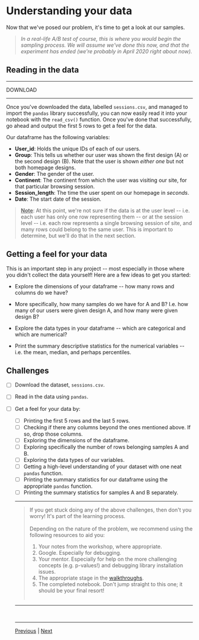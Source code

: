 # Understanding your data

Now that we've posed our problem, it's time to get a look at our samples.

> *In a real-life A/B test of course, this is where you would begin the sampling process. We will assume we've done this now, and that the experiment has ended (we're probably in April 2020 right about now).*

## Reading in the data
********
DOWNLOAD
********

Once you've downloaded the data, labelled `sessions.csv`, and managed to import the `pandas` library successfully, you can now easily read it into your notebook with the `read_csv()` function. Once you've done that successfully, go ahead and output the first 5 rows to get a feel for the data.

Our dataframe has the following variables:
- **User_id**: Holds the unique IDs of each of our users.
- **Group**: This tells us whether our user was shown the first design (A) or the second design (B). Note that the user is shown *either one* but not both homepage designs.
- **Gender**: The gender of the user.
- **Continent**: The continent from which the user was visiting our site, for that particular browsing session.
- **Session_length**: The time the user spent on our homepage in *seconds*.
- **Date**: The start date of the session.

> <u>**Note**</u>: At this point, we're not sure if the data is at the user level -- i.e. each user has only one row representing them -- or at the session level -- i.e. each row represents a single browsing session of site, and many rows could belong to the same user. This is important to determine, but we'll do that in the next section.

## Getting a feel for your data
This is an important step in any project -- most especially in those where you didn't collect the data yourself! Here are a few ideas to get you started:

- Explore the dimensions of your dataframe -- how many rows and columns do we have?

- More specifically, how many samples do we have for A and B? I.e. how many of our users were given design A, and how many were given design B?

- Explore the data types in your dataframe -- which are categorical and which are numerical?

- Print the summary descriptive statistics for the numerical variables -- i.e. the mean, median, and perhaps percentiles.

## Challenges
- [ ] Download the dataset, `sessions.csv`.
- [ ] Read in the data using `pandas`.
- [ ] Get a feel for your data by:
  - [ ] Printing the first 5 rows and the last 5 rows.
  - [ ] Checking if there any columns beyond the ones mentioned above. If so, drop those columns.
  - [ ] Exploring the dimensions of the dataframe.
  - [ ] Exploring specifically the number of rows belonging samples A and B.
  - [ ] Exploring the data types of our variables.
  - [ ] Getting a high-level understanding of your dataset with one neat `pandas` function.
  - [ ] Printing the summary statistics for our dataframe using the appropriate `pandas` function.
  - [ ] Printing the summary statistics for samples A and B separately.

  ***
  > If you get stuck doing any of the above challenges, then don't you worry! It's part of the learning process. <br><br>
  Depending on the nature of the problem, we recommend using the following resources to aid you:<br>
  >  1. Your notes from the workshop, where appropriate.
  >  2. Google. Especially for debugging.
  >  3. Your mentor. Especially for help on the more challenging concepts (e.g. p-values!) and debugging library installation issues.
  >  4. The appropriate stage in the [walkthroughs](./walkthroughs/1_reading.md).
  >  5. The completed notebook. Don't jump straight to this one; it should be your final resort!<br><br>

  ***




  <br />

  ___
  [Previous](0_brief.md) |  [Next](2_cleaning.md)
